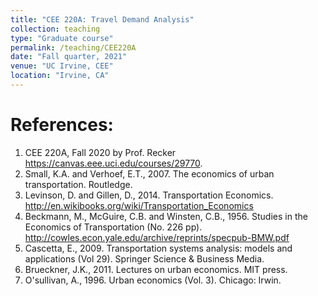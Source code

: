 ```yaml
---
title: "CEE 220A: Travel Demand Analysis"
collection: teaching
type: "Graduate course"
permalink: /teaching/CEE220A
date: "Fall quarter, 2021"
venue: "UC Irvine, CEE"
location: "Irvine, CA"
---
```


References: 
======
1. CEE 220A, Fall 2020 by Prof. Recker https://canvas.eee.uci.edu/courses/29770.
2. Small, K.A. and Verhoef, E.T., 2007. The economics of urban transportation. Routledge.
3. Levinson, D. and Gillen, D., 2014. Transportation Economics. http://en.wikibooks.org/wiki/Transportation_Economics 
4. Beckmann, M., McGuire, C.B. and Winsten, C.B., 1956. Studies in the Economics of Transportation (No. 226 pp). http://cowles.econ.yale.edu/archive/reprints/specpub-BMW.pdf
5. Cascetta, E., 2009. Transportation systems analysis: models and applications (Vol 29). Springer Science & Business Media.
6. Brueckner, J.K., 2011. Lectures on urban economics. MIT press.
7. O'sullivan, A., 1996. Urban economics (Vol. 3). Chicago: Irwin.
